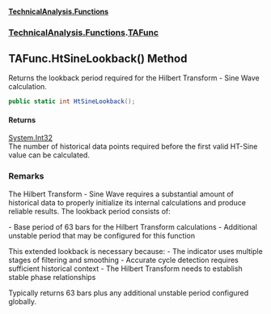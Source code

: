 #### [TechnicalAnalysis\.Functions](Atypical.TechnicalAnalysis.Functions.md 'Atypical\.TechnicalAnalysis\.Functions')
### [TechnicalAnalysis\.Functions](Atypical.TechnicalAnalysis.Functions.md#TechnicalAnalysis.Functions 'TechnicalAnalysis\.Functions').[TAFunc](TAFunc.md 'TechnicalAnalysis\.Functions\.TAFunc')

## TAFunc\.HtSineLookback\(\) Method

Returns the lookback period required for the Hilbert Transform \- Sine Wave calculation\.

```csharp
public static int HtSineLookback();
```

#### Returns
[System\.Int32](https://docs.microsoft.com/en-us/dotnet/api/System.Int32 'System\.Int32')  
The number of historical data points required before the first valid HT\-Sine value can be calculated\.

### Remarks
The Hilbert Transform \- Sine Wave requires a substantial amount of historical data to properly 
initialize its internal calculations and produce reliable results\. The lookback period consists of:

\- Base period of 63 bars for the Hilbert Transform calculations
\- Additional unstable period that may be configured for this function

This extended lookback is necessary because:
\- The indicator uses multiple stages of filtering and smoothing
\- Accurate cycle detection requires sufficient historical context
\- The Hilbert Transform needs to establish stable phase relationships

Typically returns 63 bars plus any additional unstable period configured globally\.